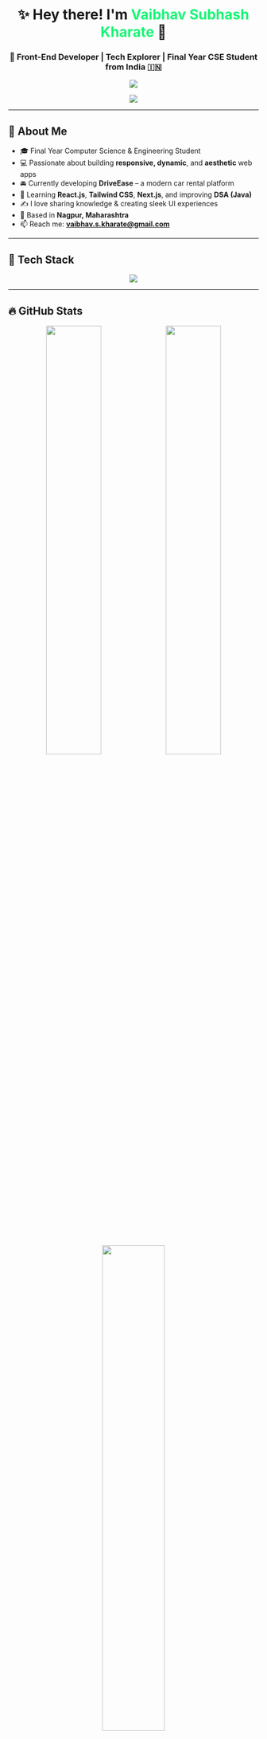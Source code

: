<h1 align="center">✨ Hey there! I'm <span style="color:#14f774;">Vaibhav Subhash Kharate</span> 👋</h1>
<h3 align="center">🚀 Front-End Developer | Tech Explorer | Final Year CSE Student from India 🇮🇳</h3>

<p align="center">
  <img src="https://readme-typing-svg.herokuapp.com/?lines=Building+beautiful+UIs+with+React.js;Leveling+up+daily+💻;Turning+ideas+into+reality🚀;&center=true&width=500&height=45&color=14f774&vCenter=true" />
</p>

<p align="center">
  <img src="https://capsule-render.vercel.app/api?type=waving&color=14f774&height=100&section=header"/>
</p>

---

## 🌟 About Me

- 🎓 Final Year Computer Science & Engineering Student  
- 💻 Passionate about building **responsive, dynamic**, and **aesthetic** web apps  
- 🚘 Currently developing **DriveEase** – a modern car rental platform  
- 🌱 Learning **React.js**, **Tailwind CSS**, **Next.js**, and improving **DSA (Java)**  
- ✍️ I love sharing knowledge & creating sleek UI experiences  
- 📍 Based in **Nagpur, Maharashtra**  
- 📫 Reach me: **vaibhav.s.kharate@gmail.com**

---

## 🚀 Tech Stack

<p align="center">
  <img src="https://skillicons.dev/icons?i=html,css,js,react,tailwind,nextjs,nodejs,git,github,vscode,firebase,figma" />
</p>

---

## 🔥 GitHub Stats

<p align="center">
  <img src="https://github-readme-stats.vercel.app/api?username=vaibhavkharate&show_icons=true&theme=tokyonight&border_radius=10" width="47%"/>
  <img src="https://github-readme-streak-stats.herokuapp.com/?user=vaibhavkharate&theme=tokyonight&border_radius=10" width="47%"/>
</p>

<p align="center">
  <img src="https://github-readme-stats.vercel.app/api/top-langs/?username=vaibhavkharate&layout=compact&theme=tokyonight&langs_count=10" width="50%"/>
</p>

---

## 💼 Projects

| Project | Description | Tech |
|--------|-------------|------|
| 🚘 **DriveEase** | Car Rental Web App (UI + functionality) | React, Tailwind, Firebase |
| 🌐 **Portfolio Website** | My personal portfolio website | React, Tailwind |
| 📂 **More on GitHub →** | [Check out my repos](https://github.com/vaibhavkharate?tab=repositories) | GitHub |

---

## 🎯 2025 Goals

- 🎯 Get placed as a **React/Full Stack Developer**
- 🧩 Sharpen **DSA** skills in **Java**
- 🧑‍💻 Contribute to **Open Source**
- ✍️ Write dev blogs & share frontend tips
- 🌍 Collaborate on meaningful projects & grow my network

---

## 📬 Let's Connect

<p align="center">
  <a href="mailto:vaibhav.s.kharate@gmail.com"><img src="https://img.icons8.com/clouds/100/000000/gmail.png"/></a>
  <a href="https://github.com/vaibhavkharate"><img src="https://img.icons8.com/clouds/100/000000/github.png"/></a>
  <a href="https://www.linkedin.com/in/vaibhavkharate/"><img src="https://img.icons8.com/clouds/100/000000/linkedin.png"/></a>
</p>

---

<img src="https://raw.githubusercontent.com/vaibhavkharate/vaibhavkharate/output/snake.svg" alt="Snake animation" />

###


<p align="center">
  <img src="https://quotes-github-readme.vercel.app/api?type=horizontal&theme=radical" />
</p>

<p align="center">
  <img src="https://capsule-render.vercel.app/api?type=waving&color=14f774&height=100&section=footer"/>
</p>
